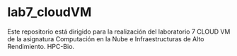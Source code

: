 # lab7_cloudVM
Este repositorio está dirigido para la realización del laboratorio 7 CLOUD VM de la asignatura Computación en la Nube e Infraestructuras de Alto Rendimiento. HPC-Bio.
